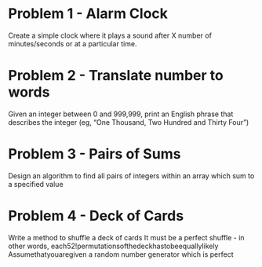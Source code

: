 <h1>Problem 1 - Alarm Clock</h1>
<p>Create a simple clock where it plays a sound after X number of minutes/seconds or at a particular time.</p>

<h1>Problem 2 - Translate number to words</h1>
<p>Given an integer between 0 and 999,999, print an English phrase that describes the integer (eg, “One Thousand, Two Hundred and Thirty Four”)</p>

<h1>Problem 3 - Pairs of Sums</h1>
<p>Design an algorithm to find all pairs of integers within an array which sum to a specified value</p>

<h1>Problem 4 - Deck of Cards</h1>
<p>Write a method to shuffle a deck of cards It must be a perfect shuffle - in other words, each52!permutationsofthedeckhastobeequallylikely Assumethatyouaregiven a random number generator which is perfect</p>